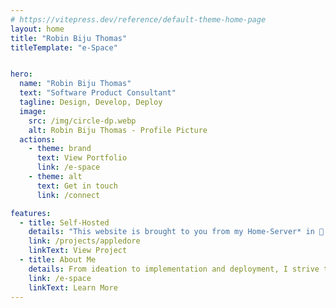 ```yaml
---
# https://vitepress.dev/reference/default-theme-home-page
layout: home
title: "Robin Biju Thomas"
titleTemplate: "e-Space"


hero:
  name: "Robin Biju Thomas"
  text: "Software Product Consultant"
  tagline: Design, Develop, Deploy
  image:
    src: /img/circle-dp.webp
    alt: Robin Biju Thomas - Profile Picture
  actions:
    - theme: brand
      text: View Portfolio
      link: /e-space
    - theme: alt
      text: Get in touch
      link: /connect

features:
  - title: Self-Hosted 
    details: "This website is brought to you from my Home-Server* in 📍 Bangalore, India. Check out what else I have running" 
    link: /projects/appledore
    linkText: View Project
  - title: About Me
    details: From ideation to implementation and deployment, I strive to cover all facets of the life cycle of a product. 
    link: /e-space
    linkText: Learn More
---
```


